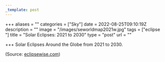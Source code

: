 ```yaml
---
_template: post
---
```


+++
aliases = ""
categories = ["Sky"]
date = 2022-08-25T09:10:19Z
description = ""
image = "/images/seworldmap2021w.jpg"
tags = ["eclipse "]
title = "Solar Eclipses: 2021 to 2030"
type = "post"
url = ""

+++
Solar Eclipses Around the Globe from 2021 to 2030.

(Source: [eclipsewise.com](https://href.li/?http://eclipsewise.com/solar/solar.html "eclipsewise.com"))
